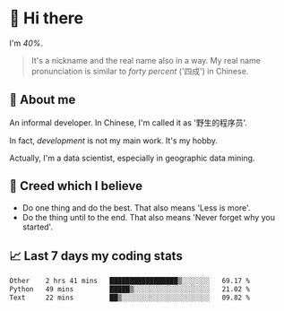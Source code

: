 # 👋 Hi there

I'm *40%*.

> It's a nickname and the real name also in a way.
> My real name pronunciation is similar to *forty percent* ('四成') in Chinese.

## :speech_balloon: About me

An informal developer. In Chinese, I'm called it as '野生的程序员'.

In fact, _development_ is not my main work. It's my hobby.

Actually, I'm a data scientist, especially in geographic data mining.

## :see_no_evil: Creed which I believe

- Do one thing and do the best. That also means 'Less is more'.
- Do the thing until to the end. That also means 'Never forget why you started'.

## :chart_with_upwards_trend: Last 7 days my coding stats

<!--START_SECTION:waka-->

```txt
Other    2 hrs 41 mins   █████████████████▒░░░░░░░   69.17 %
Python   49 mins         █████▒░░░░░░░░░░░░░░░░░░░   21.02 %
Text     22 mins         ██▒░░░░░░░░░░░░░░░░░░░░░░   09.82 %
```

<!--END_SECTION:waka-->
